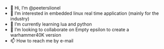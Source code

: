 - 👋 Hi, I’m @peeterslionel
- 👀 I’m interested in embedded linux real time application (mainly for the industry)
- 🌱 I’m currently learning lua and python
- 💞️ I’m looking to collaborate on Empty epsilon to create a warhammer40K version
- 📫 How to reach me by e-mail

<!---
peeterslionel/peeterslionel is a ✨ special ✨ repository because its `README.md` (this file) appears on your GitHub profile.
You can click the Preview link to take a look at your changes.
--->
